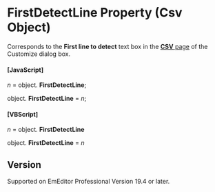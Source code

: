 # FirstDetectLine Property (Csv Object)

Corresponds to the **First line to detect** text box in the [**CSV** page](../../dlg/customize/csv/index) of the Customize dialog box.

#### \[JavaScript\]

_n_ = object. **FirstDetectLine**;

object. **FirstDetectLine** = _n_;

#### \[VBScript\]

_n_ = object. **FirstDetectLine**

object. **FirstDetectLine** = _n_

## Version

Supported on EmEditor Professional Version 19.4 or later.